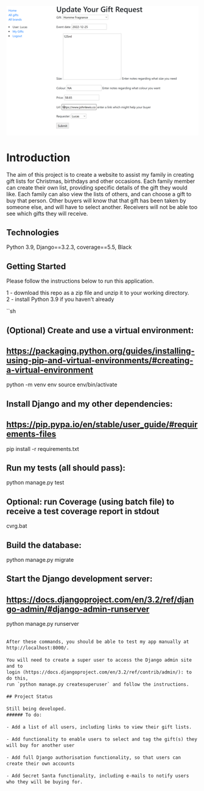 ![](giftlistcover.png)
# Introduction

The aim of this project is to create a website to assist my family in creating gift lists for Christmas, birthdays and other occasions. Each family member can create their own list, providing specific details of the gift they would like. 
Each family can also view the lists of others, and can choose a gift to buy that person. Other buyers will know that that gift has been taken by someone else, and will have to select another. Receivers will not be able too see
which gifts they will receive. 

## Technologies

Python 3.9, Django==3.2.3, coverage==5.5, Black

## Getting Started

Please follow the instructions below to run this application. 

1 - download this repo as a zip file and unzip it to your working directory.  
2 - install Python 3.9 if you haven't already

``sh
## (Optional) Create and use a virtual environment:
## https://packaging.python.org/guides/installing-using-pip-and-virtual-environments/#creating-a-virtual-environment
python -m venv env
source env/bin/activate

## Install Django and my other dependencies:
## https://pip.pypa.io/en/stable/user_guide/#requirements-files
pip install -r requirements.txt

## Run my tests (all should pass):
python manage.py test

## Optional: run Coverage (using batch file) to receive a test coverage report in stdout
cvrg.bat

## Build the database:
python manage.py migrate

## Start the Django development server:
## https://docs.djangoproject.com/en/3.2/ref/django-admin/#django-admin-runserver
python manage.py runserver
```

After these commands, you should be able to test my app manually at http://localhost:8000/.

You will need to create a super user to access the Django admin site and to 
login (https://docs.djangoproject.com/en/3.2/ref/contrib/admin/): to do this, 
run `python manage.py createsuperuser` and follow the instructions.

## Project Status

Still being developed. 
###### To do:

- Add a list of all users, including links to view their gift lists. 

- Add functionality to enable users to select and tag the gift(s) they will buy for another user

- Add full Django authorisation functionality, so that users can create their own accounts

- Add Secret Santa functionality, including e-mails to notify users who they will be buying for. 


